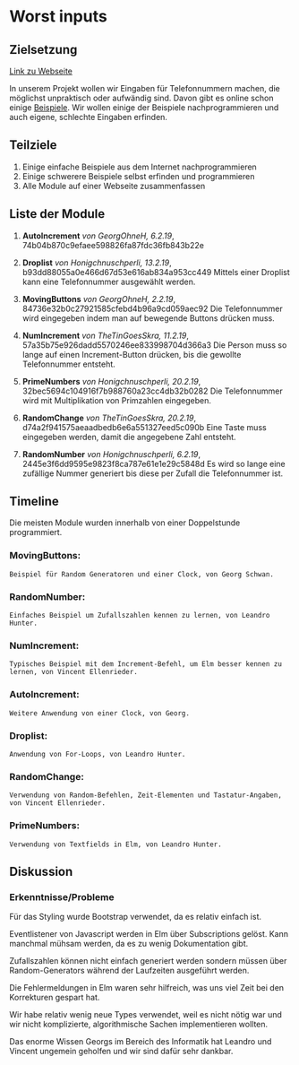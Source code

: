 # Worst inputs
## Zielsetzung

[Link zu Webseite](https://thetingoesskra.github.io/Worst-Inputs/)


In unserem Projekt wollen wir Eingaben für Telefonnummern machen, die möglichst unpraktisch oder aufwändig sind. Davon gibt es online schon einige [Beispiele](https://qz.com/679782/programmers-imagine-the-most-ridiculous-ways-to-input-a-phone-number/). Wir wollen einige der Beispiele nachprogrammieren und auch eigene, schlechte Eingaben erfinden.

## Teilziele

1. Einige einfache Beispiele aus dem Internet nachprogrammieren
2. Einige schwerere Beispiele selbst erfinden und programmieren
3. Alle Module auf einer Webseite zusammenfassen

## Liste der Module

1. **AutoIncrement** _von GeorgOhneH, 6.2.19_, 74b04b870c9efaee598826fa87fdc36fb843b22e

2. **Droplist** _von Honigchnuschperli, 13.2.19_, b93dd88055a0e466d67d53e616ab834a953cc449
Mittels einer Droplist kann eine Telefonnummer ausgewählt werden.

 
3. **MovingButtons** _von GeorgOhneH, 2.2.19_, 84736e32b0c27921585cfebd4b96a9cd059aec92
Die Telefonnummer wird eingegeben indem man auf bewegende Buttons drücken muss.


4. **NumIncrement** _von TheTinGoesSkra, 11.2.19_, 57a35b75e926dadd5570246ee833998704d366a3
Die Person muss so lange auf einen Increment-Button drücken, bis die gewollte Telefonnummer entsteht.


5. **PrimeNumbers** _von Honigchnuschperli, 20.2.19_, 32bec5694c104916f7b988760a23cc4db32b0282
Die Telefonnummer wird mit Multiplikation von Primzahlen eingegeben.  


6. **RandomChange** _von TheTinGoesSkra, 20.2.19_, d74a2f941575aeaadbedb6e6a551327eed5c090b
Eine Taste muss eingegeben werden, damit die angegebene Zahl entsteht.


7. **RandomNumber** _von Honigchnuschperli, 6.2.19_, 2445e3f6dd9595e9823f8ca787e61e1e29c5848d
Es wird so lange eine zufällige Nummer generiert bis diese per Zufall die Telefonnummer ist.


## Timeline
Die meisten Module wurden innerhalb von einer Doppelstunde programmiert.

### MovingButtons:
	Beispiel für Random Generatoren und einer Clock, von Georg Schwan.

### RandomNumber:
	Einfaches Beispiel um Zufallszahlen kennen zu lernen, von Leandro Hunter. 

### NumIncrement:
	Typisches Beispiel mit dem Increment-Befehl, um Elm besser kennen zu lernen, von Vincent Ellenrieder.

### AutoIncrement:
	Weitere Anwendung von einer Clock, von Georg.

### Droplist:
	Anwendung von For-Loops, von Leandro Hunter.

### RandomChange: 
	Verwendung von Random-Befehlen, Zeit-Elementen und Tastatur-Angaben, von Vincent Ellenrieder.

### PrimeNumbers: 
	Verwendung von Textfields in Elm, von Leandro Hunter.



## Diskussion
### Erkenntnisse/Probleme

Für das Styling wurde Bootstrap verwendet, da es relativ einfach ist.


Eventlistener von Javascript werden in Elm über Subscriptions gelöst. Kann manchmal mühsam werden, da es zu wenig Dokumentation gibt. 


Zufallszahlen können nicht einfach generiert werden sondern müssen über Random-Generators während der Laufzeiten ausgeführt werden.


Die Fehlermeldungen in Elm waren sehr hilfreich, was uns viel Zeit bei den Korrekturen gespart hat.


Wir habe relativ wenig neue Types verwendet, weil es nicht nötig war und wir nicht komplizierte, algorithmische Sachen implementieren wollten.  


Das enorme Wissen Georgs im Bereich des Informatik hat Leandro und Vincent ungemein geholfen und wir sind dafür sehr dankbar.
 	
